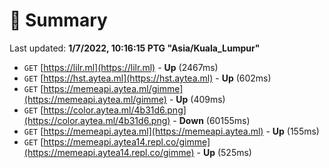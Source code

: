 # 📖 Summary
Last updated: **1/7/2022, 10:16:15 PTG "Asia/Kuala_Lumpur"**

- `GET` [https://lilr.ml](https://lilr.ml) - **Up** (2467ms)
- `GET` [https://hst.aytea.ml](https://hst.aytea.ml) - **Up** (602ms)
- `GET` [https://memeapi.aytea.ml/gimme](https://memeapi.aytea.ml/gimme) - **Up** (409ms)
- `GET` [https://color.aytea.ml/4b31d6.png](https://color.aytea.ml/4b31d6.png) - **Down** (60155ms)
- `GET` [https://memeapi.aytea.ml](https://memeapi.aytea.ml) - **Up** (155ms)
- `GET` [https://memeapi.aytea14.repl.co/gimme](https://memeapi.aytea14.repl.co/gimme) - **Up** (525ms)
